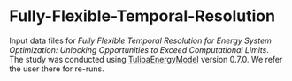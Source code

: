 # Fully-Flexible-Temporal-Resolution
Input data files for *Fully Flexible Temporal Resolution for Energy System Optimization: Unlocking Opportunities to Exceed Computational Limits*.  
The study was conducted using [TulipaEnergyModel](https://github.com/TulipaEnergy/TulipaEnergyModel.jl) version 0.7.0. We refer the user there for re-runs.
